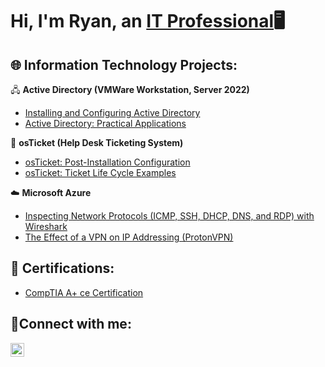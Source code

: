 <h1>Hi, I'm Ryan, an <a href="https://www.linkedin.com/in/rcmallory/">IT Professional</a>🖥️</h1>

<h2>🌐 Information Technology Projects:</h2>

</a>🖧 <b>Active Directory (VMWare Workstation, Server 2022)</b>
  - [Installing and Configuring Active Directory](https://github.com/ryanmallory/active-directory-setup)
  - [Active Directory: Practical Applications](https://github.com/ryanmallory/AD-administration)

</a>🎫 <b>osTicket (Help Desk Ticketing System)</b>
  - [osTicket: Post-Installation Configuration](https://github.com/ryanmallory/osticket-config)
  - [osTicket: Ticket Life Cycle Examples](https://github.com/ryanmallory/osticket-life-cycle)

</a>☁️ <b>Microsoft Azure</b>
  - [Inspecting Network Protocols (ICMP, SSH, DHCP, DNS, and RDP) with Wireshark](https://github.com/ryanmallory/azure-network-protocols)
  - [The Effect of a VPN on IP Addressing (ProtonVPN)](https://github.com/ryanmallory/azure-vpn-lab)

<h2>📄 Certifications:</h2>

- [CompTIA A+ ce Certification](https://www.credly.com/badges/9a9c879e-6fc7-4b5b-a3b2-10850aecd3a3/public_url)

<h2>🤳Connect with me:</h2>

[<img align="left" alt="Josh | LinkedIn" width="22px" src="https://cdn.jsdelivr.net/npm/simple-icons@v3/icons/linkedin.svg" />][linkedin]

[linkedin]: https://www.linkedin.com/in/rcmallory/
